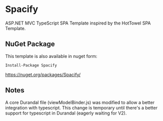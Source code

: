 Spacify
=======

ASP.NET MVC TypeScript SPA Template inspired by the HotTowel SPA Template.

## NuGet Package ##
This template is also available in nuget form:

	Install-Package Spacify

https://nuget.org/packages/Spacify/

## Notes ##

A core Durandal file (viewModelBinder.js) was modified to allow a better integration with typescript.
This change is temporary until there's a better support for typescript in Durandal (eagerly waiting for V2).